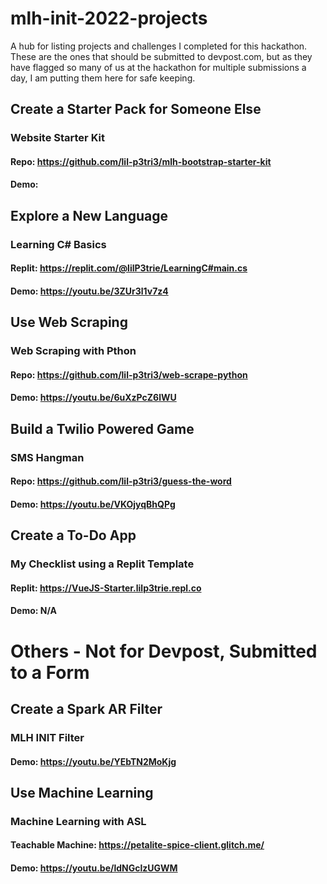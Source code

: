# mlh-init-2022-projects
A hub for listing projects and challenges I completed for this hackathon.
These are the ones that should be submitted to devpost.com, but as they have flagged so many of us at the hackathon for multiple submissions a day, I am putting them here for safe keeping. 

## Create a Starter Pack for Someone Else
### Website Starter Kit
#### Repo: https://github.com/lil-p3tri3/mlh-bootstrap-starter-kit
#### Demo: 

## Explore a New Language
### Learning C# Basics 
#### Replit: https://replit.com/@lilP3trie/LearningC#main.cs
#### Demo: https://youtu.be/3ZUr3l1v7z4

## Use Web Scraping 
### Web Scraping with Pthon
#### Repo: https://github.com/lil-p3tri3/web-scrape-python
#### Demo: https://youtu.be/6uXzPcZ6lWU


## Build a Twilio Powered Game 
### SMS Hangman
#### Repo: https://github.com/lil-p3tri3/guess-the-word
#### Demo: https://youtu.be/VKOjyqBhQPg

## Create a To-Do App
### My Checklist using a Replit Template
#### Replit: https://VueJS-Starter.lilp3trie.repl.co
#### Demo: N/A

# Others - Not for Devpost, Submitted to a Form
## Create a Spark AR Filter
### MLH INIT Filter
#### Demo: https://youtu.be/YEbTN2MoKjg

## Use Machine Learning
### Machine Learning with ASL
#### Teachable Machine: https://petalite-spice-client.glitch.me/
#### Demo: https://youtu.be/ldNGclzUGWM
